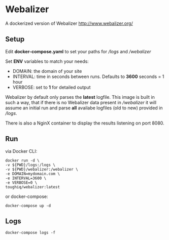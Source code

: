 # Webalizer
A dockerized version of Webalizer http://www.webalizer.org/

## Setup
Edit __docker-compose.yaml__ to set your paths for _/logs_ and _/webalizer_

Set __ENV__ variables to match your needs:

* DOMAIN: the domain of your site
* INTERVAL: time in seconds between runs. Defaults to __3600__ seconds = 1 hour
* VERBOSE: set to __1__ for detailed output

Webalizer by default only parses the __latest__ logfile. 
This image is built in such a way, that if there is no Webalizer data present in _/webalizer_ it will assume an initial run and parse __all__ availabe logfiles (old to new) provided in _/logs_.

There is also a NginX container to display the results listening on port 8080.

## Run
via Docker CLI:
```
docker run -d \
-v ${PWD}/logs:/logs \
-v ${PWD}/webalizer:/webalizer \
-e DOMAIN=mydomain.com \
-e INTERVAL=3600 \
-e VERBOSE=0 \
toughiq/webalizer:latest
```
or docker-compose:

`docker-compose up -d`

## Logs
`docker-compose logs -f`
